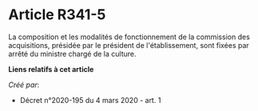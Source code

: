 # Article R341-5

La composition et les modalités de fonctionnement de la commission des acquisitions, présidée par le président de
l'établissement, sont fixées par arrêté du ministre chargé de la culture.

**Liens relatifs à cet article**

_Créé par_:

  - Décret n°2020-195 du 4 mars 2020 - art. 1
